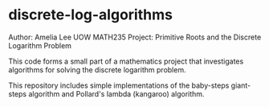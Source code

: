 # discrete-log-algorithms
Author: Amelia Lee 
UOW MATH235 Project: Primitive Roots and the Discrete Logarithm Problem

This code forms a small part of a mathematics project that investigates algorithms for solving the discrete logarithm problem.

This repository includes simple implementations of the baby-steps giant-steps algorithm and Pollard's lambda (kangaroo) algorithm.
